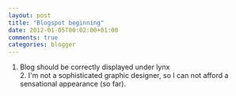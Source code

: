 ```yaml
---
layout: post
title: "Blogspot beginning"
date: 2012-01-05T00:02:00+01:00
comments: true
categories: blogger
---
```


1. Blog should be correctly displayed under lynx  
2. I'm not a sophisticated graphic designer, so I can not afford a sensational appearance (so far).
